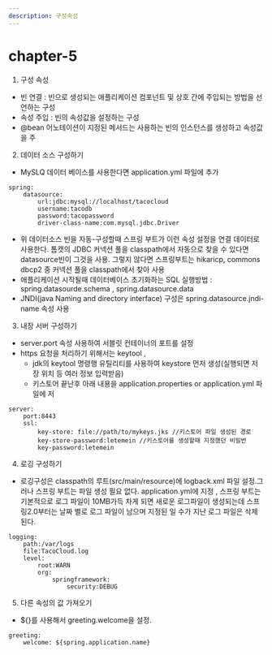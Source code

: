 ```yaml
---
description: 구성속성
---
```


# chapter-5

1. 구성 속성

* 빈 연결 : 빈으로 생성되는 애플리케이션 컴포넌트 및 상호 간에 주입되는 방법을 선언하는 구성
* 속성 주입 : 빈의 속성값을 설정하는 구성
* @bean 어노테이션이 지정된 메서드는 사용하는 빈의 인스턴스를 생성하고 속성값을 주

2. 데이터 소스 구성하기

* MySLQ 데이터 베이스를 사용한다면 application.yml 파일에 추가

```text
spring:
    datasource:
        url:jdbc:mysql://localhost/tacocloud
        username:tacodb
        password:tacopassword
        driver-class-name:com.mysql.jdbc.Driver
```

* 위 데이터소스 빈을 자동-구성할때 스프링 부트가 이런 속성 설정을 연결 데이터로 사용한다. 톰캣의 JDBC 커넥션 풀을 classpath에서 자동으로 찾을 수 있다면 datasource빈이 그것을 사용. 그렇지 않다면 스프링부트는  hikaricp, commons dbcp2 중 커넥션 풀을 classpath에서 찾아 사용
* 애플리케이션 시작될때 데이터베이스 초기화하는 SQL 실행방법 : spring.datasourde.schema , spring.datasource.data
* JNDI\(java Naming and directory interface\) 구성은  spring.datasource.jndi-name 속성 사용

3. 내장 서버 구성하기

* server.port 속성 사용하여 서블릿 컨테이너의 포트를 설정
* https 요청을 처리하기 위해서는 keytool ,
  * jdk의 keytool 명령행 유틸리티를 사용하여 keystore 먼저 생성\(실행되면 저장 위치 등 여러 정보 입력받음\) 
  * 키스토어 끝난후 아래 내용을 application.properties or application.yml 파일에 저

```text
server:
    port:8443
    ssl:
        key-store: file://path/to/mykeys.jks //키스토어 파일 생성된 경로
        key-store-password:letemein //키스토어를 생성할때 지정했던 비밀번
        key-password:letemein
```

4. 로깅 구성하기

* 로깅구성은 classpath의 루트\(src/main/resource\)에 logback.xml 파일 설정.그러나 스프링 부트는 파일 생성 필요 없다. application.yml에 지정 , 스프링 부트는 기본적으로 로그 파일이 10MB가득 차게 되면 새로운 로그파일이 생성되는데 스프링2.0부터는 날짜 별로 로그 파일이 남으며 지정된 일 수가 지난 로그 파일은 삭제 된다.

```text
logging:
    path:/var/logs
    file:TacoCloud.log
    level:
        root:WARN
        org:
            springframework:
                security:DEBUG
```

5. 다른 속성의 값 가져오기

* ${}를 사용해서 greeting.welcome을 설정.

```text
greeting:
    welcome: ${spring.application.name}
```

